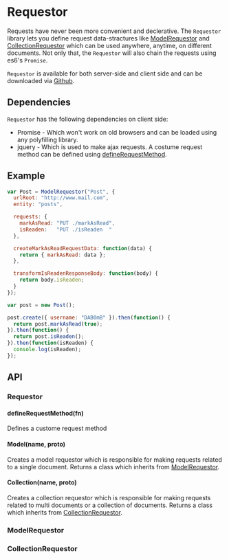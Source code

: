 # Requestor
Requests have never been more convenient and declerative. The `Requestor` library lets you define request data-stractures like [ModelRequestor](#ModelRequestor) and [CollectionRequestor](#CollectionRequestor) which can be used anywhere, anytime, on different documents. Not only that, the `Requestor` will also chain the requests using es6's `Promise`.

`Requestor` is available for both server-side and client side and can be downloaded via [Github](https://github.com/DAB0mB/requestor).

## Dependencies
`Requestor` has the following dependencies on client side:
- Promise - Which won't work on old browsers and can be loaded using any polyfilling library.
- jquery - Which is used to make ajax requests. A costume request method can be defined using [defineRequestMethod](#defineRequestMethod).

## Example
```js
var Post = ModelRequestor("Post", {
  urlRoot: "http://www.mail.com",
  entity: "posts",

  requests: {
    markAsRead: "PUT ./markAsRead",
    isReaden:   "PUT ./isReaden  "
  },

  createMarkAsReadRequestData: function(data) {
    return { markAsRead: data };
  },

  transformIsReadenResponseBody: function(body) {
    return body.isReaden;
  }
});

var post = new Post();

post.create({ username: "DAB0mB" }).then(function() {
  return post.markAsRead(true);
}).then(function() {
  return post.isReaden();
}).then(function(isReaden) {
  console.log(isReaden);
});
```

## API

### Requestor

#### defineRequestMethod(fn)
Defines a custome request method

#### Model(name, proto)
Creates a model requestor which is responsible for making requests related to a single document.
Returns a class which inherits from [ModelRequestor](#ModelRequestor).

#### Collection(name, proto)
Creates a collection requestor which is responsible for making requests related to multi documents or a collection of documents.
Returns a class which inherits from [CollectionRequestor](#CollectionRequestor).

### ModelRequestor

### CollectionRequestor
